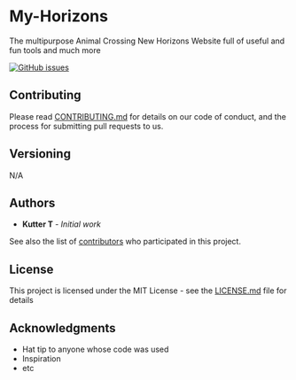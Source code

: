 # My-Horizons

The multipurpose Animal Crossing New Horizons Website full of useful and fun tools and much more

[![GitHub issues](https://img.shields.io/github/issues/KTT24/My-Horizons?style=for-the-badge)](https://github.com/KTT24/My-Horizons/issues)


## Contributing

Please read [CONTRIBUTING.md](repo/CONTRIBUTING.md) for details on our code of conduct, and the process for submitting pull requests to us.

## Versioning

N/A

## Authors

* **Kutter T** - *Initial work*

See also the list of [contributors](https://github.com/KTT24/My-Horizons/contributors) who participated in this project.

## License

This project is licensed under the MIT License - see the [LICENSE.md](LICENSE.md) file for details

## Acknowledgments

* Hat tip to anyone whose code was used
* Inspiration
* etc
